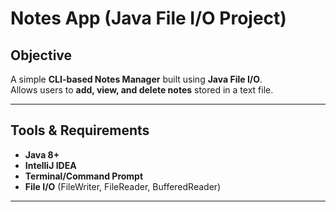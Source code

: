 # Notes App (Java File I/O Project)

##  Objective
A simple **CLI-based Notes Manager** built using **Java File I/O**.  
Allows users to **add, view, and delete notes** stored in a text file.

---

##  Tools & Requirements
- **Java 8+**
- **IntelliJ IDEA**
- **Terminal/Command Prompt**
- **File I/O** (FileWriter, FileReader, BufferedReader)

---

